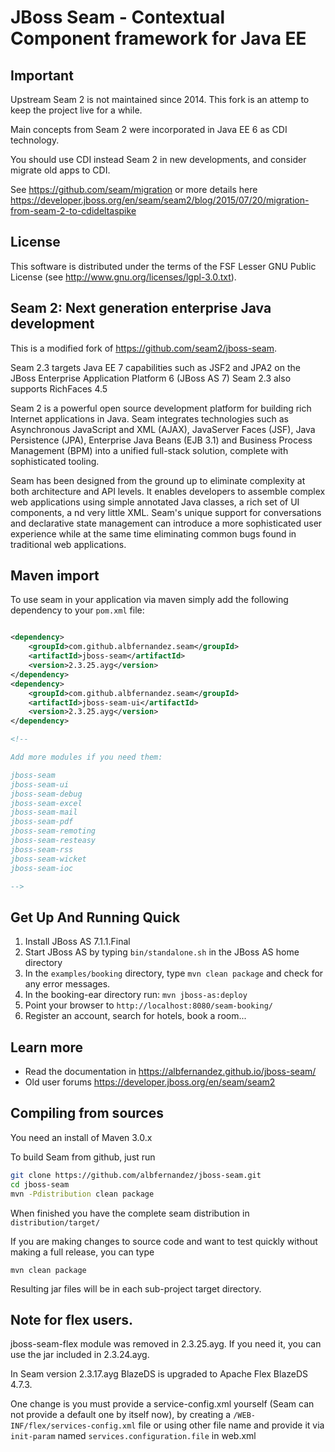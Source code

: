 # JBoss Seam - Contextual Component framework for Java EE

## Important

Upstream Seam 2 is not maintained since 2014. This fork is an attemp to keep the project live for a while.

Main concepts from Seam 2 were incorporated in Java EE 6 as CDI technology.

You should use CDI instead Seam 2 in new developments, and consider migrate old apps to CDI.

See https://github.com/seam/migration or more details here https://developer.jboss.org/en/seam/seam2/blog/2015/07/20/migration-from-seam-2-to-cdideltaspike


## License

This software is distributed under the terms of the FSF Lesser GNU
Public License (see http://www.gnu.org/licenses/lgpl-3.0.txt). 

## Seam 2: Next generation enterprise Java development

This is a modified fork of https://github.com/seam2/jboss-seam.

Seam 2.3 targets Java EE 7 capabilities such as JSF2 and JPA2 on the JBoss Enterprise Application Platform 6 (JBoss AS 7) 
Seam 2.3 also supports RichFaces 4.5

Seam 2 is a powerful open source development platform for building rich Internet applications in Java. 
Seam integrates technologies such as Asynchronous JavaScript and XML (AJAX), JavaServer Faces (JSF), Java Persistence (JPA),
 Enterprise Java Beans (EJB 3.1) and Business Process Management (BPM) into a unified full-stack solution, complete with sophisticated tooling.

Seam has been designed from the ground up to eliminate complexity at both architecture and API levels. 
It enables developers to assemble complex web applications using simple annotated Java classes, a rich set of UI components, a
nd very little XML. 
Seam's unique support for conversations and declarative state management can introduce a more sophisticated user 
experience while at the same time eliminating common bugs found in traditional web applications. 

## Maven import

To use seam in your application via maven simply add the following dependency to your ``pom.xml`` file:

```xml

<dependency>
    <groupId>com.github.albfernandez.seam</groupId>
    <artifactId>jboss-seam</artifactId>
    <version>2.3.25.ayg</version>
</dependency>
<dependency>
    <groupId>com.github.albfernandez.seam</groupId>
    <artifactId>jboss-seam-ui</artifactId>
    <version>2.3.25.ayg</version>
</dependency>

<!-- 

Add more modules if you need them: 

jboss-seam
jboss-seam-ui
jboss-seam-debug
jboss-seam-excel
jboss-seam-mail
jboss-seam-pdf
jboss-seam-remoting
jboss-seam-resteasy
jboss-seam-rss
jboss-seam-wicket
jboss-seam-ioc

-->
```



## Get Up And Running Quick

1. Install JBoss AS 7.1.1.Final  
2. Start JBoss AS by typing `bin/standalone.sh` in the JBoss AS home directory
3. In the `examples/booking` directory, type `mvn clean package` and check  for any error messages.
4. In the booking-ear directory run:
    `mvn jboss-as:deploy`   
5. Point your browser to `http://localhost:8080/seam-booking/`    
6. Register an account, search for hotels, book a room...

## Learn more

* Read the documentation in https://albfernandez.github.io/jboss-seam/
* Old user forums https://developer.jboss.org/en/seam/seam2

## Compiling from sources

You need an install of Maven 3.0.x


To build Seam from github, just run 

```bash
git clone https://github.com/albfernandez/jboss-seam.git
cd jboss-seam
mvn -Pdistribution clean package
``` 

When finished you have the complete seam distribution in ``distribution/target/``

If you are making changes to source code and want to test quickly without making a full release, you can type

    mvn clean package

Resulting jar files will be in each sub-project target directory.



## Note for flex users.

jboss-seam-flex module was removed in 2.3.25.ayg. If you need it, you can use the jar included in 2.3.24.ayg.

In Seam version 2.3.17.ayg BlazeDS is upgraded to Apache Flex BlazeDS 4.7.3. 

One change is you must provide a service-config.xml yourself (Seam can not provide a default one by itself now), by creating a ``/WEB-INF/flex/services-config.xml`` file or using other file name and provide it via ``init-param`` named  ``services.configuration.file`` in web.xml 


